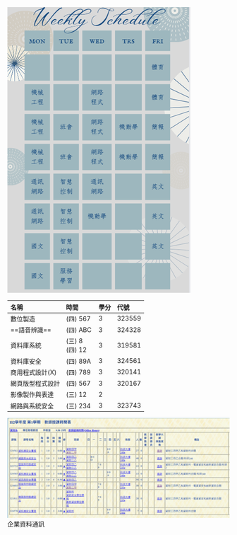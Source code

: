 ![image.png](https://raw.githubusercontent.com/Ash0645/image_remote/main/202306300204673.png)

| 名稱             | 時間                     | 學分 | 代號   |
|:---------------- |:------------------------ |:---- |:------ |
| 數位製造         | (四) 567                 | 3    | 323559 |
| ==語音辨識==         | (四) ABC                 | 3    | 324328 |
| 資料庫系統       | (三) 8<div>(四) 12</div> | 3    | 319581 |
| 資料庫安全       | (四) 89A                 | 3    | 324561 |
| 商用程式設計(X)  | (四) 789&nbsp;           | 3    | 320141 |
| 網頁版型程式設計 | (四) 567                 | 3    | 320167 |
| 影像製作與表達   | (三) 12                  | 2    |        |
|網路與系統安全    | (三) 234                 | 3    | 323743 |

![image.png](https://raw.githubusercontent.com/Ash0645/image_remote/main/202308290325898.png)
企業資料通訊
